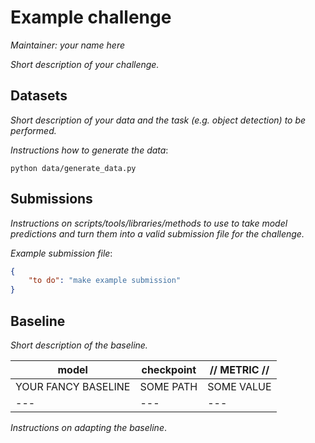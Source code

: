 # Example challenge

*Maintainer: your name here*

*Short description of your challenge.*

## Datasets

*Short description of your data and the task (e.g. object detection) to be performed.*

*Instructions how to generate the data*:

```
python data/generate_data.py
```

## Submissions

*Instructions on scripts/tools/libraries/methods to use to take model predictions and turn them into a valid submission file for the challenge.*

*Example submission file*:

```json
{
    "to do": "make example submission"
}
```

## Baseline

*Short description of the baseline.*

| **model**           | **checkpoint** | **// METRIC //** |
| ------------------- | -------------- | ---------------- |
| YOUR FANCY BASELINE | SOME PATH      | SOME VALUE       |
| ---                 | ---            | ---              |

*Instructions on adapting the baseline*.